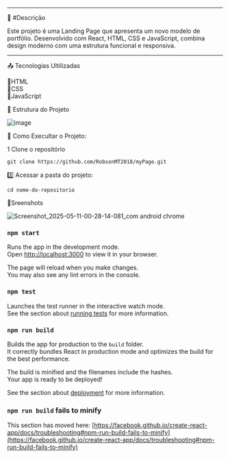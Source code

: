 ---------------------------------------------------------
🔗 #Descrição

<p>Este projeto é uma Landing Page que apresenta um novo modelo de portfólio. Desenvolvido com React, HTML, CSS e JavaScript, combina design moderno com uma estrutura funcional e responsiva.</p>


---------------------------------------------------------
📤 Tecnologias Ultilizadas

📌HTML<br>
📌CSS<br>
📌JavaScript

📁 Estrutura do Projeto

![image](https://github.com/user-attachments/assets/4f21103b-c9f0-4b24-bfa2-a7ed434ebd7d)


📀 Como Execultar o Projeto:

1️ Clone o repositório
  
    git clone https://github.com/RobsonMT2018/myPage.git

2️⃣ Acessar a pasta do projeto:

    cd nome-do-repositorio

📸Sreenshots

![Screenshot_2025-05-11-00-28-14-081_com android chrome](https://github.com/user-attachments/assets/850b1591-77e8-467a-b53f-66632cd9d092)

### `npm start`

Runs the app in the development mode.\
Open [http://localhost:3000](http://localhost:3000) to view it in your browser.

The page will reload when you make changes.\
You may also see any lint errors in the console.

### `npm test`

Launches the test runner in the interactive watch mode.\
See the section about [running tests](https://facebook.github.io/create-react-app/docs/running-tests) for more information.

### `npm run build`

Builds the app for production to the `build` folder.\
It correctly bundles React in production mode and optimizes the build for the best performance.

The build is minified and the filenames include the hashes.\
Your app is ready to be deployed!

See the section about [deployment](https://facebook.github.io/create-react-app/docs/deployment) for more information.


### `npm run build` fails to minify

This section has moved here: [https://facebook.github.io/create-react-app/docs/troubleshooting#npm-run-build-fails-to-minify](https://facebook.github.io/create-react-app/docs/troubleshooting#npm-run-build-fails-to-minify)
